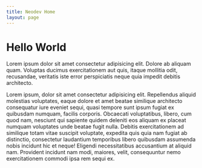 ```yaml
---
title: Neodev Home
layout: page
---
```


# Hello World

Lorem ipsum dolor sit amet consectetur adipisicing elit. Dolore ab aliquam quam. Voluptas ducimus exercitationem aut quis, itaque mollitia odit, recusandae, veritatis iste error perspiciatis neque quia impedit debitis architecto.

Lorem ipsum, dolor sit amet consectetur adipisicing elit. Repellendus aliquid molestias voluptates, eaque dolore et amet beatae similique architecto consequatur iure eveniet sequi, quasi tempore sunt ipsum fugiat ex quibusdam numquam, facilis corporis. Obcaecati voluptatibus, libero, cum quod nam, nesciunt qui sapiente quidem deleniti eos aliquam ex placeat numquam voluptates unde beatae fugit nulla. Debitis exercitationem ad similique totam vitae suscipit voluptate, expedita quis quia nam fugiat ab distinctio, consectetur laudantium temporibus libero quibusdam assumenda nobis incidunt hic et neque! Eligendi necessitatibus accusantium at aliquid nam. Provident incidunt nam modi, maiores, velit, consequuntur nemo exercitationem commodi ipsa rem sequi ex.